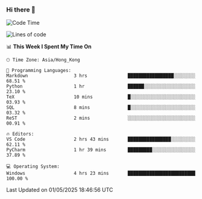 ### Hi there 👋

<!--
**RoiexLee/RoiexLee** is a ✨ _special_ ✨ repository because its `README.md` (this file) appears on your GitHub profile.

Here are some ideas to get you started:

- 🔭 I’m currently working on ...
- 🌱 I’m currently learning ...
- 👯 I’m looking to collaborate on ...
- 🤔 I’m looking for help with ...
- 💬 Ask me about ...
- 📫 How to reach me: ...
- 😄 Pronouns: ...
- ⚡ Fun fact: ...
-->

<!--START_SECTION:waka-->
![Code Time](http://img.shields.io/badge/Code%20Time-1%2C131%20hrs%2037%20mins-blue)

![Lines of code](https://img.shields.io/badge/From%20Hello%20World%20I%27ve%20Written-41.6%20thousand%20lines%20of%20code-blue)

📊 **This Week I Spent My Time On** 

```text
🕑︎ Time Zone: Asia/Hong_Kong

💬 Programming Languages: 
Markdown                 3 hrs               █████████████████░░░░░░░░   68.51 % 
Python                   1 hr                ██████░░░░░░░░░░░░░░░░░░░   23.10 % 
TeX                      10 mins             █░░░░░░░░░░░░░░░░░░░░░░░░   03.93 % 
SQL                      8 mins              █░░░░░░░░░░░░░░░░░░░░░░░░   03.32 % 
ReST                     2 mins              ░░░░░░░░░░░░░░░░░░░░░░░░░   00.91 % 

🔥 Editors: 
VS Code                  2 hrs 43 mins       ████████████████░░░░░░░░░   62.11 % 
PyCharm                  1 hr 39 mins        █████████░░░░░░░░░░░░░░░░   37.89 % 

💻 Operating System: 
Windows                  4 hrs 23 mins       █████████████████████████   100.00 % 
```


 Last Updated on 01/05/2025 18:46:56 UTC
<!--END_SECTION:waka-->
